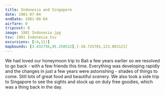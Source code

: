 ```yaml
---
title: Indonesia and Singapore
date: 1981-07-04
endDate: 1981-08-04
airfare: 0
tripcost: 0
image: 1981 Indonesia.jpg
tsv: 1981 Indonesia.tsv
excursions: [(4,11)]
mapbounds: [3.432756,95.258512],[-10.725781,123.803121]
---
```


We had loved our honeymoon trip to Bali a few years earlier so we resolved to go back - with a few friends this time. Everything was developing rapidly and the changes in just a few years were astonishing - shades of things to come. Still lots of great food and beautiful scenery. We also took a side trip to Singapore to see the sights and stock up on duty free goodies, which was a thing back in the day.
